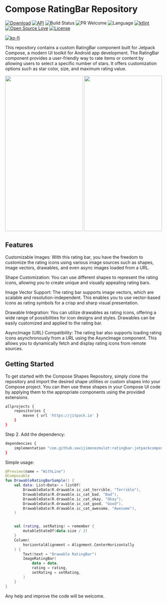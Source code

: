# Compose RatingBar Repository

[![Download](https://jitpack.io/v/xavijimenezmulet/ratingbar-jetpackcompose.svg)](https://jitpack.io/#xavijimenezmulet/ratingbar-jetpackcompose)
[![API](https://img.shields.io/badge/API-26%2B-brightgreen.svg?style=flat)](https://android-arsenal.com/api?level=26)
![Build Status](https://github.com/Dhaval2404/ImagePicker/workflows/Build/badge.svg)
![PR Welcome](https://camo.githubusercontent.com/b0ad703a46e8b249ef2a969ab95b2cb361a2866ecb8fe18495a2229f5847102d/68747470733a2f2f696d672e736869656c64732e696f2f62616467652f5052732d77656c636f6d652d627269676874677265656e2e737667)
![Language](https://img.shields.io/badge/language-Kotlin-orange.svg)
[![ktlint](https://img.shields.io/badge/code%20style-%E2%9D%A4-FF4081.svg)](https://ktlint.github.io/)
[![Open Source Love](https://badges.frapsoft.com/os/v1/open-source.svg?v=102)](https://opensource.org/licenses/Apache-2.0)
[![License](https://img.shields.io/badge/license-Apache%202.0-blue.svg)](https://github.com/xavijimenezmulet/SnackBar/blob/main/LICENSE)

[![ko-fi](https://www.ko-fi.com/img/githubbutton_sm.svg)](https://ko-fi.com/xavijimenez)

This repository contains a custom RatingBar component built for Jetpack Compose, a modern UI toolkit for Android app development. The RatingBar component provides a user-friendly way to rate items or content by allowing users to select a specific number of stars. It offers customization options such as star color, size, and maximum rating value.

<img src="https://github.com/xavijimenezmulet/shapes-for-jetpackcompose/assets/44567433/8ce6b84a-fea6-4a52-994e-33a70f38b30b" width="250" height="500"/> <img src="https://github.com/xavijimenezmulet/ratingbar-jetpackcompose/assets/44567433/b10f9cab-cf69-4704-b962-fcee197a9176" width="250" height="500"/>

## Features

Customizable Images: With this rating bar, you have the freedom to customize the rating icons using various image sources such as shapes, image vectors, drawables, and even async images loaded from a URL.

Shape Customization: You can use different shapes to represent the rating icons, allowing you to create unique and visually appealing rating bars.

Image Vector Support: The rating bar supports image vectors, which are scalable and resolution-independent. This enables you to use vector-based icons as rating symbols for a crisp and sharp visual presentation.

Drawable Integration: You can utilize drawables as rating icons, offering a wide range of possibilities for icon designs and styles. Drawables can be easily customized and applied to the rating bar.

AsyncImage (URL) Compatibility: The rating bar also supports loading rating icons asynchronously from a URL using the AsyncImage component. This allows you to dynamically fetch and display rating icons from remote sources.

## Getting Started

To get started with the Compose Shapes Repository, simply clone the repository and import the desired shape utilities or custom shapes into your Compose project. You can then use these shapes in your Compose UI code by applying them to the appropriate components using the provided extensions.

```bash
allprojects {
	repositories {
		maven { url 'https://jitpack.io' }
	}
}
```

Step 2. Add the dependency:

```bash
dependencies {
	implementation "com.github.xavijimenezmulet:ratingbar-jetpackcompose:$latest_version"
}
```

Simple usage:

```kotlin
@Preview(name = "WithLine")
@Composable
fun DrawableRatingBarSample() {
    val data: List<Data> = listOf(
        DrawableData(R.drawable.ic_cat_terrible, "Terrible"),
        DrawableData(R.drawable.ic_cat_bad, "Bad"),
        DrawableData(R.drawable.ic_cat_okay, "Okay"),
        DrawableData(R.drawable.ic_cat_good, "Good"),
        DrawableData(R.drawable.ic_cat_awesome, "Awesome"),
    )


    val (rating, setRating) = remember {
        mutableStateOf(data.size / 2)
    }
    Column(
        horizontalAlignment = Alignment.CenterHorizontally
    ) {
        Text(text = "Drawable RatingBar")
        ImageRatingBar(
            data = data,
            rating = rating,
            setRating = setRating,
        )
    }
}
```

Any help and improve the code will be welcome.
